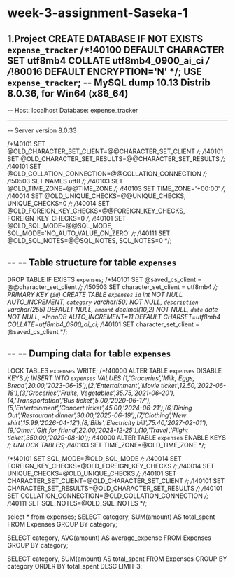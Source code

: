 # week-3-assignment-Saseka-1
1.Project
CREATE DATABASE  IF NOT EXISTS `expense_tracker` /*!40100 DEFAULT CHARACTER SET utf8mb4 COLLATE utf8mb4_0900_ai_ci */ /*!80016 DEFAULT ENCRYPTION='N' */;
USE `expense_tracker`;
-- MySQL dump 10.13  Distrib 8.0.36, for Win64 (x86_64)
--
-- Host: localhost    Database: expense_tracker
-- ------------------------------------------------------
-- Server version	8.0.33

/*!40101 SET @OLD_CHARACTER_SET_CLIENT=@@CHARACTER_SET_CLIENT */;
/*!40101 SET @OLD_CHARACTER_SET_RESULTS=@@CHARACTER_SET_RESULTS */;
/*!40101 SET @OLD_COLLATION_CONNECTION=@@COLLATION_CONNECTION */;
/*!50503 SET NAMES utf8 */;
/*!40103 SET @OLD_TIME_ZONE=@@TIME_ZONE */;
/*!40103 SET TIME_ZONE='+00:00' */;
/*!40014 SET @OLD_UNIQUE_CHECKS=@@UNIQUE_CHECKS, UNIQUE_CHECKS=0 */;
/*!40014 SET @OLD_FOREIGN_KEY_CHECKS=@@FOREIGN_KEY_CHECKS, FOREIGN_KEY_CHECKS=0 */;
/*!40101 SET @OLD_SQL_MODE=@@SQL_MODE, SQL_MODE='NO_AUTO_VALUE_ON_ZERO' */;
/*!40111 SET @OLD_SQL_NOTES=@@SQL_NOTES, SQL_NOTES=0 */;

--
-- Table structure for table `expenses`
--

DROP TABLE IF EXISTS `expenses`;
/*!40101 SET @saved_cs_client     = @@character_set_client */;
/*!50503 SET character_set_client = utf8mb4 */;
PRIMARY KEY (`id`)
CREATE TABLE `expenses`
  `id` int NOT NULL AUTO_INCREMENT,
  `category` varchar(50) NOT NULL,
  `description` varchar(255) DEFAULT NULL,
  `amount` decimal(10,2) NOT NULL,
  `date` date NOT NULL,
  =InnoDB AUTO_INCREMENT=11 DEFAULT CHARSET=utf8mb4 COLLATE=utf8mb4_0900_ai_ci;
/*!40101 SET character_set_client = @saved_cs_client */;

--
-- Dumping data for table `expenses`
--

LOCK TABLES `expenses` WRITE;
/*!40000 ALTER TABLE `expenses` DISABLE KEYS */;
INSERT INTO `expenses` VALUES (1,'Groceries','Milk, Eggs, Bread',20.00,'2023-06-15'),(2,'Entertainment','Movie ticket',12.50,'2022-06-18'),(3,'Groceries','Fruits, Vegetables',35.75,'2021-06-20'),(4,'Transportation','Bus ticket',5.00,'2020-06-17'),(5,'Entertainment','Concert ticket',45.00,'2024-06-21'),(6,'Dining Out','Restaurant dinner',30.00,'2025-06-19'),(7,'Clothing','New shirt',15.99,'2026-04-12'),(8,'Bills','Electricity bill',75.40,'2027-02-01'),(9,'Other','Gift for friend',22.00,'2028-12-25'),(10,'Travel','Flight ticket',350.00,'2029-08-10');
/*!40000 ALTER TABLE `expenses` ENABLE KEYS */;
UNLOCK TABLES;
/*!40103 SET TIME_ZONE=@OLD_TIME_ZONE */;

/*!40101 SET SQL_MODE=@OLD_SQL_MODE */;
/*!40014 SET FOREIGN_KEY_CHECKS=@OLD_FOREIGN_KEY_CHECKS */;
/*!40014 SET UNIQUE_CHECKS=@OLD_UNIQUE_CHECKS */;
/*!40101 SET CHARACTER_SET_CLIENT=@OLD_CHARACTER_SET_CLIENT */;
/*!40101 SET CHARACTER_SET_RESULTS=@OLD_CHARACTER_SET_RESULTS */;
/*!40101 SET COLLATION_CONNECTION=@OLD_COLLATION_CONNECTION */;
/*!40111 SET SQL_NOTES=@OLD_SQL_NOTES */;

select *
from expenses;
SELECT category, SUM(amount) AS total_spent
FROM Expenses
GROUP BY category;


SELECT category, AVG(amount) AS average_expense
FROM Expenses
GROUP BY category;

SELECT category, SUM(amount) AS total_spent
FROM Expenses
GROUP BY category
ORDER BY total_spent DESC
LIMIT 3;



